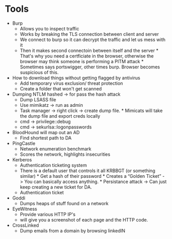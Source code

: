 # Tools
* Burp
   	* Allows you to inspect traffic
   	* Works by breaking the TLS connection between client and server
   	* We connect to burp so it can decrypt the traffic and let us mess with it
   	* Then it makes second connectoin between itself and the server
      		* That's why you need a certficiate in the browser, otherwise the browser may think someone is performing a PITM attack
      		* Sometimes says portswigger, other times burp. Browser becomes suspicious of this.
* How to download things without getting flagged by antivirus
   	* Add temporary virus exclusion/ threat protection
   	* Create a folder that won't get scanned
* Dumping NTLM hashed -> for pass the hash attack
   	* Dump LSASS file
   	* Use mimikatz -> run as admin
   	* Task manager -> right click -> create dump file.
      		* Mimicats will take the dump file and export creds locally
   	* cmd -> privilege::debug
   	* cmd -> sekurlsa::logonpasswords
* BloodHound will map out an AD
   	* Find shortest path to DA
* PingCastle
   	* Network enumeration benchmark
   	* Scores the network, highlights insecurities
* Kerberos
   	* Authentication ticketing system
   	* There is a default user that controls it all KRBBGT (or something similar)
      		* Get a hash of their password
      		* Creates a “Golden Ticket” -> You can basically access anything.
      		* Persistance attack -> Can just keep creating a new ticket for DA.
   	* Authentication ticket
* Goddi
   	* Dumps heaps of stuff found on a network
* EyeWitness
   	* Provide various HTTP IP's
   	* will give you a screenshot of each page and the HTTP code.
* CrossLinked
   	* Dump emails from a domain by browsing linkedIN

